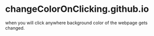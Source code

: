 # changeColorOnClicking.github.io
when you will click anywhere background color of the webpage gets changed.
